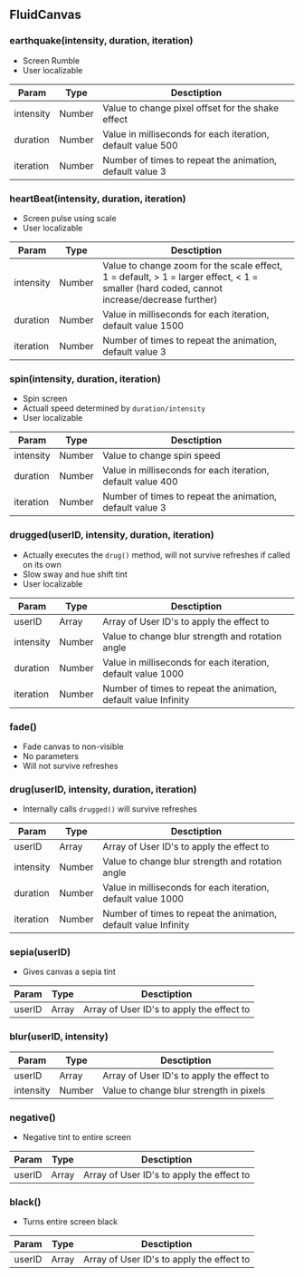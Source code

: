 ## FluidCanvas
### earthquake(intensity, duration, iteration)

- Screen Rumble
- User localizable 

|Param| Type |Desctiption| 
|--|--|--|
| intensity| Number  | Value to change pixel offset for the shake effect
| duration| Number  | Value in milliseconds for each iteration, default value 500
| iteration| Number  | Number of times to repeat the animation, default value 3

### heartBeat(intensity, duration, iteration)

- Screen pulse using scale
- User localizable 

|Param| Type |Desctiption| 
|--|--|--|
| intensity| Number  | Value to change zoom for the scale effect, 1 = default, > 1 = larger effect, < 1 = smaller (hard coded, cannot increase/decrease further)
| duration| Number  | Value in milliseconds for each iteration, default value 1500
| iteration| Number  | Number of times to repeat the animation, default value 3

### spin(intensity, duration, iteration)

- Spin screen
- Actuall speed determined by `duration/intensity`
- User localizable 

|Param| Type |Desctiption| 
|--|--|--|
| intensity| Number  | Value to change spin speed
| duration| Number  | Value in milliseconds for each iteration, default value 400
| iteration| Number  | Number of times to repeat the animation, default value 3


### drugged(userID, intensity, duration, iteration)
- Actually executes the `drug()` method, will not survive refreshes if called on its own
- Slow sway and hue shift tint
- User localizable 

|Param| Type |Desctiption| 
|--|--|--|
| userID | Array | Array of User ID's to apply the effect to
| intensity| Number  | Value to change blur strength and rotation angle
| duration| Number  | Value in milliseconds for each iteration, default value 1000
| iteration| Number  | Number of times to repeat the animation, default value Infinity

### fade()
- Fade canvas to non-visible
- No parameters
- Will not survive refreshes

### drug(userID, intensity, duration, iteration)
- Internally calls `drugged()` will survive refreshes

 |Param| Type |Desctiption| 
|--|--|--|
| userID | Array | Array of User ID's to apply the effect to
| intensity| Number  | Value to change blur strength and rotation angle
| duration| Number  | Value in milliseconds for each iteration, default value 1000
| iteration| Number  | Number of times to repeat the animation, default value Infinity

### sepia(userID)
- Gives canvas a sepia tint

Param| Type |Desctiption| 
|--|--|--|
| userID | Array | Array of User ID's to apply the effect to

### blur(userID, intensity) 

|Param| Type |Desctiption| 
|--|--|--|
| userID | Array | Array of User ID's to apply the effect to
| intensity| Number  | Value to change blur strength in pixels

### negative()
- Negative tint to entire screen

Param| Type |Desctiption| 
|--|--|--|
| userID | Array | Array of User ID's to apply the effect to


### black()
- Turns entire screen black

Param| Type |Desctiption| 
|--|--|--|
| userID | Array | Array of User ID's to apply the effect to

